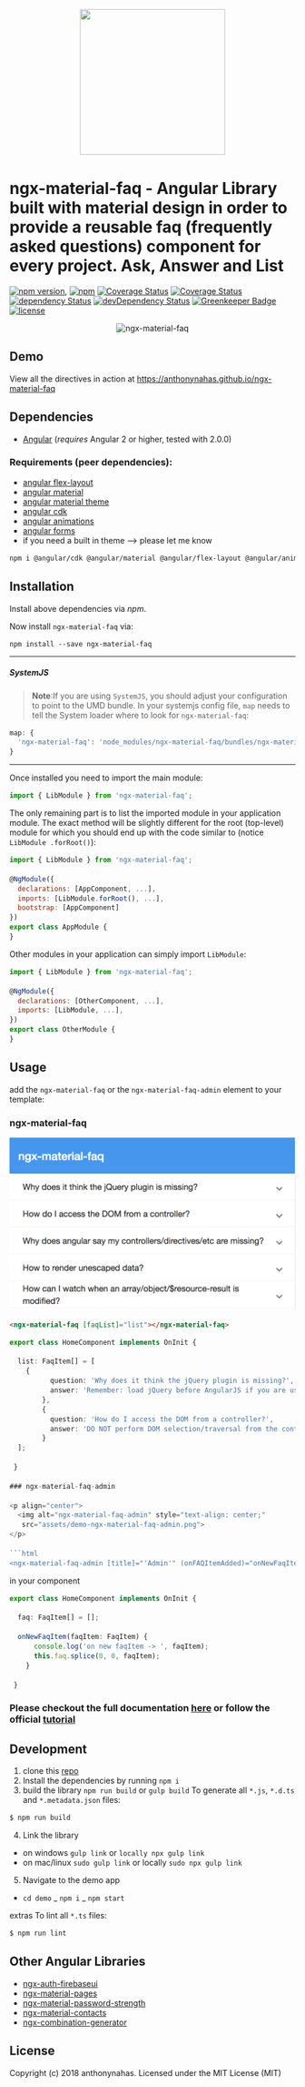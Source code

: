 <p align="center">
  <img height="256px" width="256px" style="text-align: center;" src="https://cdn.rawgit.com/anthonynahas/ngx-material-faq/master/demo/src/assets/logo.svg">
</p>

# ngx-material-faq - Angular Library built with material design in order to provide a reusable faq (frequently asked questions) component for every project. Ask, Answer and List

[![npm version](https://badge.fury.io/js/ngx-material-faq.svg)](https://badge.fury.io/js/ngx-material-faq),
[![npm](https://img.shields.io/badge/demo-online-ed1c46.svg)](https://anthonynahas.github.io/ngx-material-faq)
[![Coverage Status](https://coveralls.io/repos/github/anthonynahas/ngx-material-faq/badge.svg?branch=master)](https://coveralls.io/github/anthonynahas/ngx-material-faq?branch=master)
[![Coverage Status](https://coveralls.io/repos/github/anthonynahas/ngx-material-faq/badge.svg?branch=master)](https://coveralls.io/github/anthonynahas/ngx-material-faq?branch=master)
[![dependency Status](https://david-dm.org/anthonynahas/ngx-material-faq/status.svg)](https://david-dm.org/anthonynahas/ngx-material-faq)
[![devDependency Status](https://david-dm.org/anthonynahas/ngx-material-faq/dev-status.svg?branch=master)](https://david-dm.org/anthonynahas/ngx-material-faq#info=devDependencies)
[![Greenkeeper Badge](https://badges.greenkeeper.io/anthonynahas/ngx-material-faq.svg)](https://greenkeeper.io/)
[![license](https://img.shields.io/github/license/anthonynahas/ngx-material-faq.svg?style=flat-square)](https://github.com/AnthonyNahas/ngx-material-faq/blob/master/LICENSE)


<p align="center">
  <img alt="ngx-material-faq" style="text-align: center;"
   src="assets/demo.gif">
</p>


## Demo

View all the directives in action at https://anthonynahas.github.io/ngx-material-faq

## Dependencies
* [Angular](https://angular.io) (*requires* Angular 2 or higher, tested with 2.0.0)

### Requirements (peer dependencies):
- [angular flex-layout ](https://www.npmjs.com/package/@angular/flex-layout)
- [angular material ](https://www.npmjs.com/package/@angular/material)
- [angular material theme](https://material.angular.io/guide/getting-started#step-4-include-a-theme)
- [angular cdk ](https://www.npmjs.com/package/@angular/cdk)
- [angular animations ](https://www.npmjs.com/package/@angular/animations)
- [angular forms ](https://www.npmjs.com/package/@angular/forms)
- if you need a built in theme --> please let me know


```bash
npm i @angular/cdk @angular/material @angular/flex-layout @angular/animations @angular/forms 
```


## Installation
Install above dependencies via *npm*. 

Now install `ngx-material-faq` via:
```shell
npm install --save ngx-material-faq
```

---
##### SystemJS
>**Note**:If you are using `SystemJS`, you should adjust your configuration to point to the UMD bundle.
In your systemjs config file, `map` needs to tell the System loader where to look for `ngx-material-faq`:
```js
map: {
  'ngx-material-faq': 'node_modules/ngx-material-faq/bundles/ngx-material-faq.umd.js',
}
```
---

Once installed you need to import the main module:
```js
import { LibModule } from 'ngx-material-faq';
```
The only remaining part is to list the imported module in your application module. The exact method will be slightly
different for the root (top-level) module for which you should end up with the code similar to (notice ` LibModule .forRoot()`):
```js
import { LibModule } from 'ngx-material-faq';

@NgModule({
  declarations: [AppComponent, ...],
  imports: [LibModule.forRoot(), ...],  
  bootstrap: [AppComponent]
})
export class AppModule {
}
```

Other modules in your application can simply import ` LibModule `:

```js
import { LibModule } from 'ngx-material-faq';

@NgModule({
  declarations: [OtherComponent, ...],
  imports: [LibModule, ...], 
})
export class OtherModule {
}
```

## Usage

add the `ngx-material-faq` or the `ngx-material-faq-admin` element to your template:


### ngx-material-faq

<p align="center">
  <img alt="ngx-material-faq" style="text-align: center;"
   src="assets/demo-ngx-material-faq.png">
</p>

```html
<ngx-material-faq [faqList]="list"></ngx-material-faq>
```

```typescript
export class HomeComponent implements OnInit {

  list: FaqItem[] = [
    {
          question: 'Why does it think the jQuery plugin is missing?',
          answer: 'Remember: load jQuery before AngularJS if you are using jQuery plugins!'
        },
        {
          question: 'How do I access the DOM from a controller?',
          answer: 'DO NOT perform DOM selection/traversal from the controller. The HTML hasn\'t rendered yet. Look up \'directives\'.'
        }
  ];
  
 }

### ngx-material-faq-admin

<p align="center">
  <img alt="ngx-material-faq-admin" style="text-align: center;"
   src="assets/demo-ngx-material-faq-admin.png">
</p>

```html
<ngx-material-faq-admin [title]="'Admin'" (onFAQItemAdded)="onNewFaqItem($event)"></ngx-material-faq-admin>
```

in your component

```typescript
export class HomeComponent implements OnInit {

  faq: FaqItem[] = [];
  
  onNewFaqItem(faqItem: FaqItem) {
      console.log('on new faqItem -> ', faqItem);
      this.faq.splice(0, 0, faqItem);
    }
  
 } 
```

### Please checkout the full documentation [here](https://anthonynahas.github.io/ngx-material-faq/doc/index.html) or follow the official [tutorial](https://anthonynahas.github.io/ngx-material-faq/getting-started)

## Development

1. clone this [repo]()
2. Install the dependencies by running `npm i`
3. build the library `npm run build` or `gulp build`
To generate all `*.js`, `*.d.ts` and `*.metadata.json` files:

```bash
$ npm run build
```

4. Link the library 
  - on windows `gulp link` or `locally npx gulp link`
  - on mac/linux `sudo gulp link` or locally `sudo npx gulp link`
  
 5. Navigate to the demo app
  - `cd demo`
  _ `npm i`
  _ `npm start`

extras
To lint all `*.ts` files:

```bash
$ npm run lint
```


## Other Angular Libraries
- [ngx-auth-firebaseui](https://github.com/AnthonyNahas/ngx-auth-firebaseui)
- [ngx-material-pages](https://github.com/AnthonyNahas/ngx-material-pages)
- [ngx-material-password-strength](https://github.com/AnthonyNahas/ngx-material-password-strength)
- [ngx-material-contacts](https://github.com/AnthonyNahas/ngx-material-contacts)
- [ngx-combination-generator](https://github.com/AnthonyNahas/combination-generator)


## License

Copyright (c) 2018 anthonynahas. Licensed under the MIT License (MIT)

